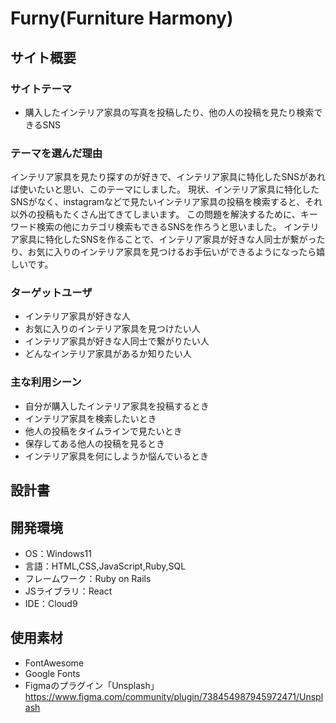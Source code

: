 # Furny(Furniture Harmony)

## サイト概要
### サイトテーマ
 - 購入したインテリア家具の写真を投稿したり、他の人の投稿を見たり検索できるSNS

### テーマを選んだ理由
インテリア家具を見たり探すのが好きで、インテリア家具に特化したSNSがあれば使いたいと思い、このテーマにしました。
現状、インテリア家具に特化したSNSがなく、instagramなどで見たいインテリア家具の投稿を検索すると、それ以外の投稿もたくさん出てきてしまいます。
この問題を解決するために、キーワード検索の他にカテゴリ検索もできるSNSを作ろうと思いました。
インテリア家具に特化したSNSを作ることで、インテリア家具が好きな人同士が繋がったり、お気に入りのインテリア家具を見つけるお手伝いができるようになったら嬉しいです。

### ターゲットユーザ
 - インテリア家具が好きな人
 - お気に入りのインテリア家具を見つけたい人
 - インテリア家具が好きな人同士で繋がりたい人
 - どんなインテリア家具があるか知りたい人

### 主な利用シーン
 - 自分が購入したインテリア家具を投稿するとき
 - インテリア家具を検索したいとき
 - 他人の投稿をタイムラインで見たいとき
 - 保存してある他人の投稿を見るとき
 - インテリア家具を何にしようか悩んでいるとき

## 設計書


## 開発環境
- OS：Windows11
- 言語：HTML,CSS,JavaScript,Ruby,SQL
- フレームワーク：Ruby on Rails
- JSライブラリ：React
- IDE：Cloud9

## 使用素材
- FontAwesome
- Google Fonts
- Figmaのプラグイン「Unsplash」 https://www.figma.com/community/plugin/738454987945972471/Unsplash